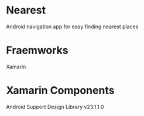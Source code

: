 # Nearest
Android navigation app for easy finding nearest places 

# Fraemworks
Xamarin

# Xamarin Components
Android Support Design Library v23.1.1.0
